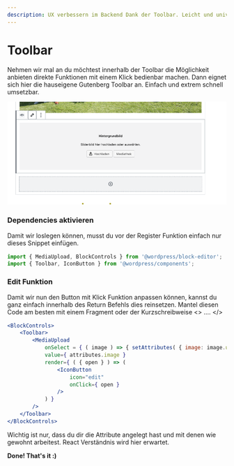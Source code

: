 ```yaml
---
description: UX verbessern im Backend Dank der Toolbar. Leicht und universal einsetzbar.
---
```


# Toolbar

Nehmen wir mal an du möchtest innerhalb der Toolbar die Möglichkeit anbieten direkte Funktionen mit einem Klick bedienbar machen. Dann eignet sich hier die hauseigene Gutenberg Toolbar an. Einfach und extrem schnell umsetzbar.   

![](../.gitbook/assets/bildschirmfoto-2019-09-10-um-16.01.48.png)

### Dependencies aktivieren 

Damit wir loslegen können, musst du vor der Register Funktion einfach nur dieses Snippet einfügen. 

```jsx
import { MediaUpload, BlockControls } from '@wordpress/block-editor';
import { Toolbar, IconButton } from '@wordpress/components';
```

### Edit Funktion

Damit wir nun den Button mit Klick Funktion anpassen können, kannst du ganz einfach innerhalb des Return Befehls dies reinsetzen. Mantel diesen Code am besten mit einem Fragment oder der Kurzschreibweise &lt;&gt; .... &lt;/&gt; 

```jsx
<BlockControls>
    <Toolbar>
        <MediaUpload 
            onSelect = { ( image ) => { setAttributes( { image: image.url } ) } }
            value={ attributes.image }
            render={ ( { open } ) => (
                <IconButton
                    icon="edit"
                    onClick={ open }
                />
            ) }
        />
    </Toolbar>
</BlockControls>
```

Wichtig ist nur, dass du dir die Attribute angelegt hast und mit denen wie gewohnt arbeitest. React Verständnis wird hier erwartet. 

**Done! That's it :\)** 

